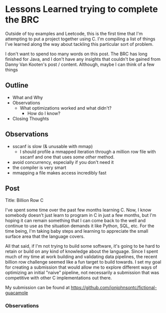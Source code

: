 # Lessons Learned trying to complete the BRC

Outside of toy examples and Leetcode, this is the first time that I'm attempting to put a project together using C. I'm compiling a list of things I've learned along the way about tackling this particular sort of problem.

I don't want to spend too many words on this post. The BRC has long finished for Java, and I don't have any insights that couldn't be gained from Danny Van Kooten's post / content. Although, maybe I can think of a few things

## Outline

- What and Why
- Observations
  - What optimizations worked and what didn't?
    - How do I know?
- Closing Thoughts

## Observations

- sscanf is slow (& unusable with mmap)
  - I should profile a mmapped iteration through a million row file with sscanf and one that uses *some other* method.
- avoid concurrency, especially if you don't need it
- the compiler is very smart
- mmapping a file makes access incredibly fast

## Post

Title: Billion Row C

I've spent some time over the past few months learning C. Now, I know somebody doesn't just learn to program in C in just a few months, but I'm hoping it can remain something that I can come back to the well and continue to use as the situation demands it like Python, SQL, etc. For the time being, I'm taking baby steps and learning to appreciate the small surface area that the language covers.  

All that said, if I'm not trying to build some software, it's going to be hard to retain or build on any kind of knowledge about the language. Since I spent much of my time at work building and validating data pipelines, the recent billion row challenge seemed like a fun target to build towards. I set my goal for creating a submission that would allow me to explore different ways of optimizing an initial "naive" pipeline, not necessarily a submission that was competitive with other C implementations out there.

My submission can be found at <https://github.com/jonjohnsontc/fictional-guacamole>

### Observations
